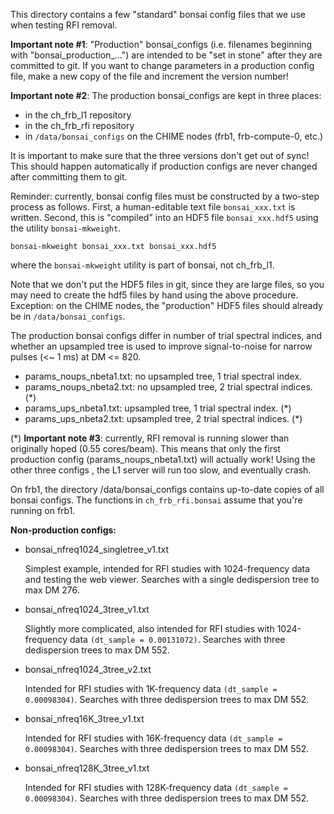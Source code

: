 This directory contains a few "standard" bonsai config files that we use
when testing RFI removal.


**Important note #1**: "Production" bonsai_configs (i.e. filenames beginning with "bonsai_production_...")
are intended to be "set in stone" after they are committed to git.  If you want to change parameters 
in a production config file, make a new copy of the file and increment the version number!

**Important note #2**: The production bonsai_configs are kept in three places:

   - in the ch_frb_l1 repository
   - in the ch_frb_rfi repository
   - in `/data/bonsai_configs` on the CHIME nodes (frb1, frb-compute-0, etc.)  

It is important to make sure that the three versions don't get out of sync!  This should
happen automatically if production configs are never changed after committing them to git.

Reminder: currently, bonsai config files must be constructed by a two-step process as follows.
First, a human-editable text file `bonsai_xxx.txt` is written.  Second, this is "compiled"
into an HDF5 file `bonsai_xxx.hdf5` using the utility `bonsai-mkweight`.
```
bonsai-mkweight bonsai_xxx.txt bonsai_xxx.hdf5
```
where the `bonsai-mkweight` utility is part of bonsai, not ch_frb_l1.

Note that we don't put the HDF5 files in git, since they are large files, so you may need
to create the hdf5 files by hand using the above procedure.  Exception: on the CHIME nodes, 
the "production" HDF5 files should already be in `/data/bonsai_configs`.

The production bonsai configs differ in number of trial spectral indices, and whether 
an upsampled tree is used to improve signal-to-noise for narrow pulses (<~ 1 ms) at DM <= 820.

   - params_noups_nbeta1.txt: no upsampled tree, 1 trial spectral index.
   - params_noups_nbeta2.txt: no upsampled tree, 2 trial spectral indices.  (*)
   - params_ups_nbeta1.txt:   upsampled tree, 1 trial spectral index.       (*) 
   - params_ups_nbeta2.txt:   upsampled tree, 2 trial spectral indices.     (*)

(*) **Important note #3**: currently, RFI removal is running slower than originally hoped (0.55 cores/beam).
    This means that only the first production config (params_noups_nbeta1.txt) will actually work!
    Using the other three configs , the L1 server will run too slow, and eventually crash.


On frb1, the directory /data/bonsai_configs contains up-to-date copies of
all bonsai configs.  The functions in `ch_frb_rfi.bonsai` assume that you're running on frb1.

**Non-production configs:**

  - bonsai_nfreq1024_singletree_v1.txt

    Simplest example, intended for RFI studies with 1024-frequency data and
    testing the web viewer.  Searches with a single dedispersion tree to max DM 276.

  - bonsai_nfreq1024_3tree_v1.txt

    Slightly more complicated, also intended for RFI studies with 1024-frequency data `(dt_sample = 0.00131072)`.
    Searches with three dedispersion trees to max DM 552.

  - bonsai_nfreq1024_3tree_v2.txt

    Intended for RFI studies with 1K-frequency data `(dt_sample = 0.00098304)`.
    Searches with three dedispersion trees to max DM 552.

  - bonsai_nfreq16K_3tree_v1.txt

    Intended for RFI studies with 16K-frequency data `(dt_sample = 0.00098304)`.
    Searches with three dedispersion trees to max DM 552.

  - bonsai_nfreq128K_3tree_v1.txt

    Intended for RFI studies with 128K-frequency data `(dt_sample = 0.00098304)`.
    Searches with three dedispersion trees to max DM 552.
